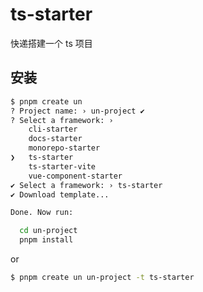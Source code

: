 # ts-starter

快递搭建一个 ts 项目

## 安装

```bash
$ pnpm create un
? Project name: › un-project ✔
? Select a framework: ›
    cli-starter
    docs-starter
    monorepo-starter
❯   ts-starter
    ts-starter-vite
    vue-component-starter
✔ Select a framework: › ts-starter
✔ Download template...

Done. Now run:

  cd un-project
  pnpm install
```

or

```bash 
$ pnpm create un un-project -t ts-starter
```

